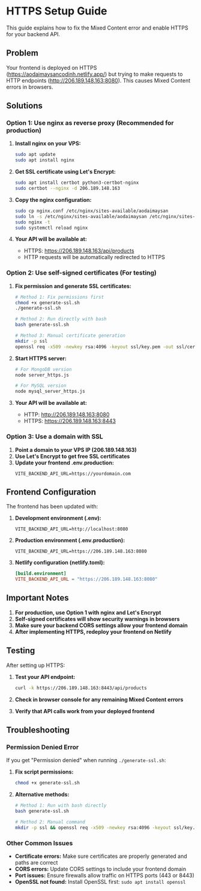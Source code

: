 # HTTPS Setup Guide

This guide explains how to fix the Mixed Content error and enable HTTPS for your backend API.

## Problem
Your frontend is deployed on HTTPS (https://aodaimaysancodinh.netlify.app/) but trying to make requests to HTTP endpoints (http://206.189.148.163:8080). This causes Mixed Content errors in browsers.

## Solutions

### Option 1: Use nginx as reverse proxy (Recommended for production)

1. **Install nginx on your VPS:**
   ```bash
   sudo apt update
   sudo apt install nginx
   ```

2. **Get SSL certificate using Let's Encrypt:**
   ```bash
   sudo apt install certbot python3-certbot-nginx
   sudo certbot --nginx -d 206.189.148.163
   ```

3. **Copy the nginx configuration:**
   ```bash
   sudo cp nginx.conf /etc/nginx/sites-available/aodaimaysan
   sudo ln -s /etc/nginx/sites-available/aodaimaysan /etc/nginx/sites-enabled/
   sudo nginx -t
   sudo systemctl reload nginx
   ```

4. **Your API will be available at:**
   - HTTPS: https://206.189.148.163/api/products
   - HTTP requests will be automatically redirected to HTTPS

### Option 2: Use self-signed certificates (For testing)

1. **Fix permission and generate SSL certificates:**
   ```bash
   # Method 1: Fix permissions first
   chmod +x generate-ssl.sh
   ./generate-ssl.sh
   
   # Method 2: Run directly with bash
   bash generate-ssl.sh
   
   # Method 3: Manual certificate generation
   mkdir -p ssl
   openssl req -x509 -newkey rsa:4096 -keyout ssl/key.pem -out ssl/cert.pem -days 365 -nodes -subj "/C=VN/ST=Vietnam/L=Ho Chi Minh/O=AoDaiMaySan/CN=206.189.148.163"
   ```

2. **Start HTTPS server:**
   ```bash
   # For MongoDB version
   node server_https.js
   
   # For MySQL version
   node mysql_server_https.js
   ```

3. **Your API will be available at:**
   - HTTP: http://206.189.148.163:8080
   - HTTPS: https://206.189.148.163:8443

### Option 3: Use a domain with SSL

1. **Point a domain to your VPS IP (206.189.148.163)**
2. **Use Let's Encrypt to get free SSL certificates**
3. **Update your frontend .env.production:**
   ```
   VITE_BACKEND_API_URL=https://yourdomain.com
   ```

## Frontend Configuration

The frontend has been updated with:

1. **Development environment (.env):**
   ```
   VITE_BACKEND_API_URL=http://localhost:8080
   ```

2. **Production environment (.env.production):**
   ```
   VITE_BACKEND_API_URL=https://206.189.148.163:8080
   ```

3. **Netlify configuration (netlify.toml):**
   ```toml
   [build.environment]
   VITE_BACKEND_API_URL = "https://206.189.148.163:8080"
   ```

## Important Notes

1. **For production, use Option 1 with nginx and Let's Encrypt**
2. **Self-signed certificates will show security warnings in browsers**
3. **Make sure your backend CORS settings allow your frontend domain**
4. **After implementing HTTPS, redeploy your frontend on Netlify**

## Testing

After setting up HTTPS:

1. **Test your API endpoint:**
   ```bash
   curl -k https://206.189.148.163:8443/api/products
   ```

2. **Check in browser console for any remaining Mixed Content errors**

3. **Verify that API calls work from your deployed frontend**

## Troubleshooting

### Permission Denied Error
If you get "Permission denied" when running `./generate-ssl.sh`:

1. **Fix script permissions:**
   ```bash
   chmod +x generate-ssl.sh
   ```

2. **Alternative methods:**
   ```bash
   # Method 1: Run with bash directly
   bash generate-ssl.sh
   
   # Method 2: Manual command
   mkdir -p ssl && openssl req -x509 -newkey rsa:4096 -keyout ssl/key.pem -out ssl/cert.pem -days 365 -nodes -subj "/C=VN/ST=Vietnam/L=Ho Chi Minh/O=AoDaiMaySan/CN=206.189.148.163"
   ```

### Other Common Issues
- **Certificate errors:** Make sure certificates are properly generated and paths are correct
- **CORS errors:** Update CORS settings to include your frontend domain
- **Port issues:** Ensure firewalls allow traffic on HTTPS ports (443 or 8443)
- **OpenSSL not found:** Install OpenSSL first: `sudo apt install openssl`
